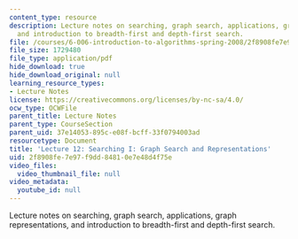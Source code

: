 ```yaml
---
content_type: resource
description: Lecture notes on searching, graph search, applications, graph representations,
  and introduction to breadth-first and depth-first search.
file: /courses/6-006-introduction-to-algorithms-spring-2008/2f8908fe7e97f9dd84810e7e48d4f75e_lec12.pdf
file_size: 1729480
file_type: application/pdf
hide_download: true
hide_download_original: null
learning_resource_types:
- Lecture Notes
license: https://creativecommons.org/licenses/by-nc-sa/4.0/
ocw_type: OCWFile
parent_title: Lecture Notes
parent_type: CourseSection
parent_uid: 37e14053-895c-e08f-bcff-33f0794003ad
resourcetype: Document
title: 'Lecture 12: Searching I: Graph Search and Representations'
uid: 2f8908fe-7e97-f9dd-8481-0e7e48d4f75e
video_files:
  video_thumbnail_file: null
video_metadata:
  youtube_id: null
---
```

Lecture notes on searching, graph search, applications, graph representations, and introduction to breadth-first and depth-first search.